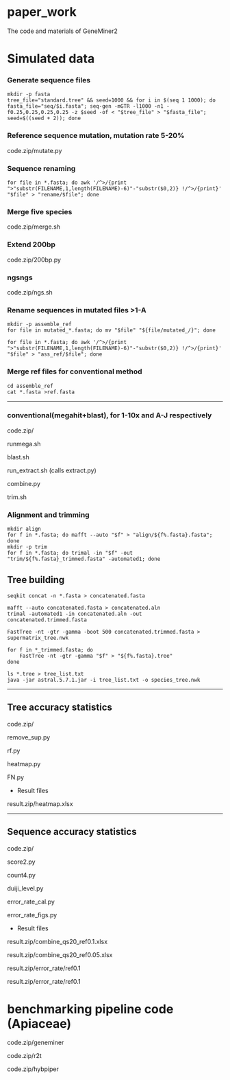 # paper_work
The code and materials of GeneMiner2

# Simulated data
### Generate sequence files
```
mkdir -p fasta
tree_file="standard.tree" && seed=1000 && for i in $(seq 1 1000); do fasta_file="seq/$i.fasta"; seq-gen -mGTR -l1000 -n1 -f0.25,0.25,0.25,0.25 -z $seed -of < "$tree_file" > "$fasta_file"; seed=$((seed + 2)); done
```

### Reference sequence mutation, mutation rate 5-20%
code.zip/mutate.py


### Sequence renaming
```
for file in *.fasta; do awk '/^>/{print ">"substr(FILENAME,1,length(FILENAME)-6)"-"substr($0,2)} !/^>/{print}' "$file" > "rename/$file"; done
```

### Merge five species
code.zip/merge.sh


### Extend 200bp
code.zip/200bp.py

### ngsngs
code.zip/ngs.sh

### Rename sequences in mutated files >1-A
```
mkdir -p assemble_ref
for file in mutated_*.fasta; do mv "$file" "${file/mutated_/}"; done

for file in *.fasta; do awk '/^>/{print ">"substr(FILENAME,1,length(FILENAME)-6)"-"substr($0,2)} !/^>/{print}' "$file" > "ass_ref/$file"; done
```

### Merge ref files for conventional method
```
cd assemble_ref
cat *.fasta >ref.fasta
```

---

### conventional(megahit+blast), for 1-10x and A-J respectively

code.zip/

runmega.sh

blast.sh

run_extract.sh (calls extract.py)

combine.py

trim.sh

### Alignment and trimming
```
mkdir align
for f in *.fasta; do mafft --auto "$f" > "align/${f%.fasta}.fasta"; done
mkdir -p trim
for f in *.fasta; do trimal -in "$f" -out "trim/${f%.fasta}_trimmed.fasta" -automated1; done
```

## Tree building

```
seqkit concat -n *.fasta > concatenated.fasta
```

```
mafft --auto concatenated.fasta > concatenated.aln
trimal -automated1 -in concatenated.aln -out concatenated.trimmed.fasta
```

```
FastTree -nt -gtr -gamma -boot 500 concatenated.trimmed.fasta > supermatrix_tree.nwk

for f in *_trimmed.fasta; do
    FastTree -nt -gtr -gamma "$f" > "${f%.fasta}.tree"
done

ls *.tree > tree_list.txt
java -jar astral.5.7.1.jar -i tree_list.txt -o species_tree.nwk
```

---
## Tree accuracy statistics

code.zip/

remove_sup.py

rf.py

heatmap.py

FN.py

- Result files

result.zip/heatmap.xlsx

---
## Sequence accuracy statistics

code.zip/

score2.py

count4.py

duiji_level.py

error_rate_cal.py

error_rate_figs.py

- Result files

result.zip/combine_qs20_ref0.1.xlsx

result.zip/combine_qs20_ref0.05.xlsx

result.zip/error_rate/ref0.1

result.zip/error_rate/ref0.1

# benchmarking pipeline code (Apiaceae)

code.zip/geneminer

code.zip/r2t

code.zip/hybpiper
